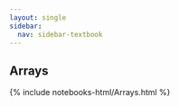 ```yaml
---
layout: single
sidebar:
  nav: sidebar-textbook
---
```


Arrays
------

{% include notebooks-html/Arrays.html %}
